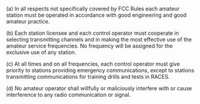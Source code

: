 (a) In all respects not specifically covered by FCC Rules each amateur station must be operated in accordance with good engineering and good amateur practice.

(b) Each station licensee and each control operator must cooperate in selecting transmitting channels and in making the most effective use of the amateur service frequencies. No frequency will be assigned for the exclusive use of any station.
                                    

(c) At all times and on all frequencies, each control operator must give priority to stations providing emergency communications, except to stations transmitting communications for training drills and tests in RACES.

(d) No amateur operator shall willfully or maliciously interfere with or cause interference to any radio communication or signal.

